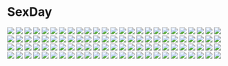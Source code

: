 # SexDay
![](https://konachan.com/image/dd40762a9ff4889212f69766eca97702/Konachan.com%20-%2052670%20blue_eyes%20dress%20headphones%20long_hair%20megurine_luka%20pink_hair%20vocaloid.jpg)
![](https://konachan.com/image/3e80f101160e128a62a7ac9291f1d848/Konachan.com%20-%20304488%20all_male%20azumane_asahi%20flowers%20haikyuu%21%21%20kageyama_tobio%20kozume_kenma%20kuroo_tetsuro%20male%20nishinoya_yuu%20oikawa_tooru%20tsukishima_kei%20zzyzzyy.jpg)
![](https://konachan.com/image/60ea015ee4e718dad0ec727c8c4ce8e6/Konachan.com%20-%2050808%20alicia_melchiott%20isara_gunther%20valkyria_chronicles%20watanabe_atsuko.jpg)
![](https://konachan.com/image/f091fc67cc2bb440b4aa698d9498accd/Konachan.com%20-%20166261%20animal_ears%20hat%20hide448%20inubashiri_momiji%20japanese_clothes%20red_eyes%20ribbons%20short_hair%20socks%20sword%20tail%20touhou%20weapon%20white_hair%20wolfgirl.jpg)
![](https://konachan.com/image/f4e71a50bbd5dfff3546894fc0704113/Konachan.com%20-%20232372%20animal_ears%20anthropomorphism%20ass%20bow%20breast_hold%20breasts%20bunny_ears%20bunnygirl%20cleavage%20long_hair%20pantyhose%20tail%20watermark%20xin_%28moehime%29%20zoom_layer.jpg)
![](https://konachan.com/jpeg/5566a38a3e631b3ab999520df31c1d9f/Konachan.com%20-%20306701%20blush%20bow%20breasts%20brown_hair%20gray_eyes%20hat%20long_hair%20miyanome%20navel%20original%20panties%20topless%20underwear.jpg)
![](https://konachan.com/image/a8438e05812c417a23c1069fbdf75f8c/Konachan.com%20-%2089944%20hatsune_miku%20sakisato_kiriko%20vocaloid.jpg)
![](https://konachan.com/image/75e87e9e205ed4c4e1eded07a5900ebc/Konachan.com%20-%20253126%20animal%20bird%20blonde_hair%20boots%20cage%20chain%20couch%20ji_dao_ji%20magic%20original%20pink_eyes%20pointed_ears%20short_hair%20thighhighs%20wand.jpg)
![](https://konachan.com/image/8d6fc118eff5431aadb4838c045ad859/Konachan.com%20-%20205758%20dille_blood%20dlsite.com%20original%20refeia.jpg)
![](https://konachan.com/image/8d6ae8002e5edf6ede147b12154564cd/Konachan.com%20-%2027502%20higurashi_no_naku_koro_ni%20houjou_satoko.jpg)
![](https://konachan.com/image/542fad7d8548d799a0fd6d3083efe6d7/Konachan.com%20-%2080952%20cheria_barnes%20sophie_%28tales_of_graces%29%20tales_of_graces.jpg)
![](https://konachan.com/jpeg/e520a259906587266c8ed143dd0e7a92/Konachan.com%20-%20164324%20hatsune_miku%20piyo_%28hyoodoru%29%20vocaloid.jpg)
![](https://konachan.com/jpeg/a0847204c524df06667e12662551c2a0/Konachan.com%20-%20101152%20akemi_homura%20amane0213%20charlotte_%28mahou_shoujo_madoka_magica%29%20kaname_madoka%20mahou_shoujo_madoka_magica%20miki_sayaka%20sakura_kyouko%20tomoe_mami.jpg)
![](https://konachan.com/image/5952ea3295f73537ad1fd342db6752e3/Konachan.com%20-%208027%20bunnygirl%20kei_%28artist%29%20reisen_udongein_inaba%20touhou.jpg)
![](https://konachan.com/jpeg/7c0e697e294ac7bb76398bf0e5ee3e9f/Konachan.com%20-%20233717%20bath%20bathtub%20blush%20breasts%20brown_hair%20game_cg%20kiss%20long_hair%20male%20moonstone%20navel%20nipples%20nude%20purple_eyes%20short_hair%20water%20wet%20yamakaze_ran.jpg)
![](https://konachan.com/image/305f775d5bcd91744affed0334fae2c1/Konachan.com%20-%20110467%20blonde_hair%20blue_eyes%20breasts%20bridget_satellizer%20cleavage%20freezing%20glasses%20long_hair%20nude.jpg)
![](https://konachan.com/image/c5ff38d5f5e651105712be6612b75cc2/Konachan.com%20-%20263900%20aqua_eyes%20aqua_hair%20bow%20cirno%20dress%20fairy%20flowers%20loli%20short_hair%20signed%20summer_dress%20touhou%20toutenkou%20wings.jpg)
![](https://konachan.com/jpeg/6b51a6b7b64f75f89677fceaf8cedd33/Konachan.com%20-%20187444%20amaya_haruko%20maken-ki%21%20takeda_hiromitsu%20third-party_edit%20white.jpg)
![](https://konachan.com/jpeg/b3df986b5fa9547c93df13efbdff18d0/Konachan.com%20-%20237609%20barefoot%20black_hair%20blush%20bra%20breasts%20censored%20long_hair%20nipples%20open_shirt%20pubic_hair%20purple_eyes%20pussy%20pussy_juice%20skirt%20skirt_lift%20underwear%20wet.jpg)
![](https://konachan.com/image/6be23557ab918e708079cf8350353f6a/Konachan.com%20-%2063607%20favorite%20game_cg%20hoshizora_no_memoria%20tagme.jpg)
![](https://konachan.com/jpeg/a9088cc0622f923aedad3e0539cc2c0f/Konachan.com%20-%20200322%20apron%20food%20fruit%20original%20sorano_%2812gou%29%20thighhighs.jpg)
![](https://konachan.com/image/872814d60b72f08b9bcb62b16432f177/Konachan.com%20-%2020929%20animal_ears%20excel_saga%20glasses%20rikdo_koshi%20ropponmatsu2%20sumiyoshi_daimaru.jpg)
![](https://konachan.com/jpeg/042366e2cabf864b23c84287d146a868/Konachan.com%20-%20219317%20anus%20bed%20blue_eyes%20blush%20breasts%20headband%20kneehighs%20long_hair%20nipples%20panties%20panty_pull%20pussy%20ribbons%20scan%20shirt%20shirt_lift%20uncensored%20underwear.jpg)
![](https://konachan.com/image/671e4bc9681345d43a74f99b3f4633a0/Konachan.com%20-%2038572%20da_capo%20tagme%20yoshino_sakura.jpg)
![](https://konachan.com/image/5acb6f0ba3d0b321d91a41d8672db339/Konachan.com%20-%20287463%20all_male%20chiridjiri%20fate_grand_order%20fate_%28series%29%20long_hair%20male%20merlin_%28fate_grand_order%29%20purple_eyes%20scarf%20white_hair.jpg)
![](https://konachan.com/image/3af7d42bc1a6aeff09e8db51a328ed2e/Konachan.com%20-%20265342%20aqua_eyes%20brown_hair%20haneru%20lighthouse%20long_hair%20original%20petals%20school_uniform%20skirt%20water.jpg)
![](https://konachan.com/image/645a816db2c692223485b5b479afcda8/Konachan.com%20-%20279541%202girls%20barefoot%20beach%20dark%20dress%20haiyi%20hat%20jeanex%20lighthouse%20long_hair%20night%20sky%20stars%20tree%20twintails%20vocaloid%20water%20white_hair%20wristwear%20xingchen.jpg)
![](https://konachan.com/jpeg/055f73787934a421691ecd7686cc2c15/Konachan.com%20-%20171984%20bed%20blue_eyes%20blush%20breasts%20brown_hair%20condom%20heirouis%20logo%20microsoft%20navel%20nipples%20open_shirt%20os-tan%20panties%20ponytail%20thighhighs%20underwear.jpg)
![](https://konachan.com/image/6c8dcbffe34b5efad9a9b276fe1bf54e/Konachan.com%20-%20301995%20aliasing%20animal_ears%20blue_eyes%20foxgirl%20hoodie%20mayogii%20original%20short_hair%20tail%20white_hair.jpg)
![](https://konachan.com/jpeg/d94f1872646440c86db3375d1a448ded/Konachan.com%20-%20130264%20bow%20buriki%20denpa_onna_to_seishun_otoko%20food%20japanese_clothes%20maekawa%20mifune_ryuuko%20niwa_makoto%20touwa_erio%20white%20yukata.jpg)
![](https://konachan.com/jpeg/8971712542c88c1f8e21881b606d6235/Konachan.com%20-%20201318%20blue_eyes%20blush%20breasts%20brown_hair%20cleavage%20fire%20green_eyes%20kazenokaze%20long_hair%20navel%20original%20panties%20ponytail%20short_hair%20underwear%20undressing.jpg)
![](https://konachan.com/image/dfa2b44b34a02538f6dc2cbf1c3545c3/Konachan.com%20-%2091948%20black_hair%20bow%20brown_eyes%20dress%20fairy%20long_hair%20side_b%20stars%20star_sapphire%20touhou%20wings.jpg)
![](https://konachan.com/jpeg/1b138b9886eda7a8f9a45af5b9714b95/Konachan.com%20-%2031220%20censored%20game_cg%20lyrical_lyric%20marmalade%20mikeou%20penis.jpg)
![](https://konachan.com/jpeg/1afcfe6e31c07c0637678e664388b936/Konachan.com%20-%20195521%20bikini%20bow%20breasts%20brown_hair%20cleavage%20game_cg%20moonstone%20orikuchi_miu%20swimsuit%20tree%20twintails%20water%20yamakaze_ran%20yellow_eyes.jpg)
![](https://konachan.com/image/5f9b06ebb37009ee02a0050764e22a60/Konachan.com%20-%20269462%20ass%20blue_hair%20blush%20breasts%20brown_eyes%20chinese_clothes%20chinese_dress%20cleavage%20original%20ribbons%20short_hair%20sousouman%20thighhighs%20wet%20white.jpg)
![](https://konachan.com/image/9521f8e4430b0ffa9664bf047a333c20/Konachan.com%20-%20156468%20building%20cape%20city%20et.m%20original%20pixiv_fantasia%20scenic.jpg)
![](https://konachan.com/jpeg/b8ccc82767b8fdb5cae16d04b7f648df/Konachan.com%20-%20217696%202girls%20akeiro_kaikitan%20animal_ears%20blonde_hair%20blue_eyes%20foxgirl%20game_cg%20game_console%20katsuragi_youko%20loli%20night%20orange_eyes%20pajamas%20silkys_plus%20tail.jpg)
![](https://konachan.com/image/9eacb8573bc0c1fa41b4ba39ed9d6939/Konachan.com%20-%2046352%20blonde_hair%20blue%20crown%20elbow_gloves%20flat_chest%20garter%20gloves%20logo%20loli%20ozawa_akifumi%20red_eyes%20shinzenin_marie%20short_hair%20unisonshift%20unity_marriage.jpg)
![](https://konachan.com/jpeg/33f19b0fd69cb87edb45b14e1f5534dd/Konachan.com%20-%20192639%20blush%20book%20breasts%20cleavage%20hat%20long_hair%20miiiiiiii%20panties%20patchouli_knowledge%20purple_hair%20scarf%20thighhighs%20touhou%20underwear.jpg)
![](https://konachan.com/jpeg/fd2ffc21046b096c2b21bab8baaefcf8/Konachan.com%20-%20207634%20black_hair%20cameltoe%20game_cg%20green_eyes%20hisama_kumako%20kurosu_seseri%20long_hair%20pajamas%20panties%20third-party_edit%20twintails%20underwear%20white.jpg)
![](https://konachan.com/image/a9f5b56f12dc0939a5db15deee71a709/Konachan.com%20-%2098880%20blonde_hair%20flandre_scarlet%20hat%20sword%20touhou%20vampire%20weapon%20yellow_eyes.jpg)
![](https://konachan.com/jpeg/e11b346f0ec9acd24ac27d1f7ad4f473/Konachan.com%20-%20207272%20anthropomorphism%20breast_hold%20breasts%20brown_hair%20cleavage%20kaga_%28kancolle%29%20nian%20no_bra%20open_shirt%20ponytail%20thighhighs%20white%20yellow_eyes%20zettai_ryouiki.jpg)
![](https://konachan.com/jpeg/7876524f1742edcc0a93dff5484b06b9/Konachan.com%20-%20198733%20bed%20blonde_hair%20blue_eyes%20blush%20fast-runner-2024%20kousaka_kirino%20long_hair%20no_bra%20open_shirt%20panties%20thighhighs%20underwear.jpg)
![](https://konachan.com/jpeg/0eb5c9d372bd807a2a36e5e3b9d429d5/Konachan.com%20-%20137209%20blue_eyes%20blush%20censored%20game_cg%20gray_hair%20misora%20navel%20nopan%20penis%20ponytail%20pussy%20school_uniform%20sex%20short_hair%20spread_legs%20techgirl%20yuuki_makoto.jpg)
![](https://konachan.com/image/2113ae1db3d7bb8614c1dea0de2eef19/Konachan.com%20-%2038012%20marta_lualdi%20tales_of_symphonia.jpg)
![](https://konachan.com/jpeg/20618c02be039e13f3270e78bf4bd5f1/Konachan.com%20-%20172779%202girls%20blonde_hair%20brown_hair%20dress%20elbow_gloves%20game_cg%20gloves%20headphones%20hibiki_otoha%20ichimine_touka%20mutou_kurihito%20ponytail%20purple_eyes%20red_eyes.jpg)
![](https://konachan.com/image/9f8b133e15a0e9de6ba5e5b572bb070a/Konachan.com%20-%2011474%20bard%20blacksmith%20grand_youkan%20knight_%28ragnarok_online%29%20monk%20pointed_ears%20priest_%28ragnarok_online%29%20ragnarok_online%20sage_%28ragnarok_online%29.jpg)
![](https://konachan.com/jpeg/3fdccf9a7bbb47f8e4c5f5111e47ed0e/Konachan.com%20-%20242082%20annin_doufu%20aqua_eyes%20brown_eyes%20brown_hair%20dress%20flowers%20gloves%20houjou_karen%20idolmaster%20long_hair%20microphone%20petals%20ribbons%20shibuya_rin.jpg)
![](https://konachan.com/jpeg/dfd7b90586903d3e4d9951f47783630f/Konachan.com%20-%2082071%20animal%20bird%20carnelian%20japanese_clothes%20long_hair%20miko%20zoom_layer.jpg)
![](https://konachan.com/image/18589ae624f15fef4068ad5fe985928a/Konachan.com%20-%20162159%20dangan_neko%20reiuji_utsuho%20touhou%20underboob.jpg)
![](https://konachan.com/image/d60425c0a33b391364bc3ba926f9760c/Konachan.com%20-%20299794%20blue_eyes%20boots%20brown_hair%20clouds%20earmuffs%20gloves%20goggles%20hmniao%20original%20rainbow%20short_hair%20sky.jpg)
![](https://konachan.com/image/02d7358238d30f48738d6643f339edcd/Konachan.com%20-%2082370%20animal_ears%20blonde_hair%20catgirl%20chen%20dress%20foxgirl%20hat%20multiple_tails%20qontamblue%20tail%20touhou%20yakumo_ran%20yakumo_yukari.jpg)
![](https://konachan.com/image/06ee5dbf432624f722347b43ff931e55/Konachan.com%20-%2045078%20aquaplus%20bikini%20kawata_hisashi%20kusugawa_sasara%20leaf%20sky%20swimsuit%20to_heart%20to_heart_2.jpg)
![](https://konachan.com/image/04a5e226b92e259013f3e761f1291e89/Konachan.com%20-%2026975%20nishimata_aoi.jpg)
![](https://konachan.com/image/66d63527560c5b0295664a03fb1d79da/Konachan.com%20-%2046559%20ikkitousen%20ikkitousen%7Egreat_guardians%7E%20panties%20ryofu_housen%20school_uniform%20sonsaku_hakufu%20underwear.jpg)
![](https://konachan.com/image/f8b8168370f370f14706c8778bca426d/Konachan.com%20-%20183197%20blue_eyes%20brown_hair%20dress%20flowers%20horns%20long_hair%20matsuki_%28mikipingpong%29%20necklace%20original%20pointed_ears%20wings.jpg)
![](https://konachan.com/jpeg/0a8cc5277cb03578aa2c41f9f0492d57/Konachan.com%20-%20242737%20building%20city%20clouds%20grass%20landscape%20monorisu%20nobody%20original%20scenic%20sky%20water.jpg)
![](https://konachan.com/jpeg/a9babe46321327303356625771189d06/Konachan.com%20-%2078452%20black_hair%20bow%20brown_hair%20guitar%20hirasawa_yui%20instrument%20japanese_clothes%20k-on%21%20nakano_azusa%20ponytail%20vector.jpg)
![](https://konachan.com/image/0842ee1890c23a80795a233d58534590/Konachan.com%20-%20199238%20aircraft%20anthropomorphism%20ass%20brown_eyes%20brown_hair%20hat%20kantai_collection%20panties%20skirt%20striped_panties%20takahan%20thighhighs%20underwear.jpg)
![](https://konachan.com/image/f761e0d022dc309f12201f3bb8645985/Konachan.com%20-%2038255%20pointed_ears%20sage%20tagme%20tick_tack.jpg)
![](https://konachan.com/jpeg/b4deb8f6325c6d86adbe9b9208b3158d/Konachan.com%20-%20288440%20all_male%20black_hair%20blush%20drink%20green_eyes%20hyouka%20male%20mery_%28apfl0515%29%20oreki_houtarou%20school_uniform%20short_hair%20signed%20wristwear.jpg)
![](https://konachan.com/jpeg/d6a45f446d8611ee3b78e024f2e79be4/Konachan.com%20-%20103826%20claude_baton%20dress%20fue%20game_cg%20landscape%20rococoworks%20scenic%20terese_konrad%20vanitas_no_hitsuji.jpg)
![](https://konachan.com/jpeg/5012a36a6d3e075486f8072a36987aea/Konachan.com%20-%20303883%20aqua_eyes%20blue_hair%20braids%20choker%20flowers%20original%20ribbons%20short_hair%20sumisaki_yuzuna%20white.jpg)
![](https://konachan.com/image/344002bbc0dd7eab23e86d5389a701b6/Konachan.com%20-%2047614%20animal_ears%20blush%20catgirl%20chen%20etogami_kazuya%20fang%20hat%20komeiji_satori%20orange_hair%20pink_eyes%20pink_hair%20purple_hair%20ribbons%20touhou%20valentine.jpg)
![](https://konachan.com/image/1ec5d7eeaca3d6b97c304c790f43310b/Konachan.com%20-%20137977%20artoria_pendragon_%28all%29%20fate_%28series%29%20fate_stay_night%20miwa_shirow%20saber%20signed%20sword%20watermark%20weapon.jpg)
![](https://konachan.com/image/d9f183f0b27b72a824b956fefb5887e6/Konachan.com%20-%20264001%20ek_masato%20idolmaster%20idolmaster_cinderella_girls%20shimamura_uzuki.jpg)
![](https://konachan.com/image/f403e0df8719927f88a93cb03426e34e/Konachan.com%20-%20186053%20kirishima_touka%20red_eyes%20short_hair%20tokyo_ghoul%20vibiss%20white_hair%20wings.jpg)
![](https://konachan.com/image/206bf67aa82b85acae9862e5fa9c42a7/Konachan.com%20-%2024876%20all_male%20male%20naruto%20uchiha_itachi.jpg)
![](https://konachan.com/image/4a1341db81e25d30c78d15a6e37535b7/Konachan.com%20-%206213%20witchblade.jpg)
![](https://konachan.com/jpeg/837f6623b9c2f588205edb61458f458b/Konachan.com%20-%20287521%20aqua_eyes%20beach%20bikini%20blonde_hair%20blush%20bow%20breasts%20cleavage%20garter%20long_hair%20original%20sorai_shinya%20swimsuit%20twintails%20waifu2x%20water.jpg)
![](https://konachan.com/image/f307e2a48275d206791c2a41572b1e03/Konachan.com%20-%20118547%20halloween%20original%20pumpkin%20purple_eyes%20purple_hair%20witch.jpg)
![](https://konachan.com/jpeg/0f5b9470ad27f275ed147e97a9f6e0a1/Konachan.com%20-%20188094%20aira_mamiya%20clouds%20instrument%20nobody%20original%20piano%20scenic%20sky%20water.jpg)
![](https://konachan.com/jpeg/e4059b5801f9e664a8906eaa3241e454/Konachan.com%20-%20212006%20cosplay%20gloves%20gray_hair%20gtunver%20hat%20idolmaster%20kantai_collection%20kanzaki_ranko%20kneehighs%20signed%20skirt%20twintails%20umbrella%20uniform%20watermark.jpg)
![](https://konachan.com/jpeg/d75a36aef1541eb756387413c34aae81/Konachan.com%20-%20233138%20black_hair%20blue_eyes%20blush%20bow%20braids%20flowers%20hat%20logo%20loli%20long_hair%20necklace%20ponytail%20red_eyes%20ribbons%20scarf%20skirt%20watermark%20white_hair%20winter.jpg)
![](https://konachan.com/jpeg/e71fcf4ade1d7d9a207de77bf10bc6a8/Konachan.com%20-%2080315%20gradient%20katana%20sakamoto_mio%20signed%20strike_witches%20sword%20vector%20weapon.jpg)
![](https://konachan.com/image/297b80982b62c7162d685125b71cdf12/Konachan.com%20-%2097348%20blonde_hair%20donne_anonime%20gun%20hat%20nitroplus%20ni%CE%B8%20red_eyes%20weapon%20zoku_satsuriku_no_jango.jpg)
![](https://konachan.com/image/67e034e72d852cc12272967a6074658f/Konachan.com%20-%2023913%20book%20hat%20long_hair%20patchouli_knowledge%20purple_eyes%20purple_hair%20ribbons%20touhou.jpg)
![](https://konachan.com/image/c590b26f12d28dfb3256c1d5e8404c4d/Konachan.com%20-%2056155%20dress%20headband%20komeiji_satori%20magic%20pink_hair%20purple_eyes%20shake%20short_hair%20touhou.jpg)
![](https://konachan.com/image/c6358196c0ee317be14981573fc050d3/Konachan.com%20-%2076066%20black_hair%20camera%20crying%20glasses%20original%20tamayo.jpg)
![](https://konachan.com/image/28688f5470b4c9f0f6cae49d91934a90/Konachan.com%20-%20104538%20brown_hair%20bunnygirl%20catgirl%20chen%20cirno%20doll%20fairy%20fireworks%20foxgirl%20group%20hat%20inaba_tewi%20ks%20maid%20male%20miko%20mousegirl%20myon%20nazrin%20touhou%20vampire%20witch.jpg)
![](https://konachan.com/image/15694cbd45c5d72eac281d8ec2d1ac81/Konachan.com%20-%20175670%20barefoot%20sakuya_tsuitachi%20sukumizu_tabe_houdai%20swimsuit%20wet.jpg)
![](https://konachan.com/image/00413449334e6959aeab9e605c148787/Konachan.com%20-%20204348%20animal_ears%20barefoot%20bed%20bow%20breasts%20brown_hair%20catgirl%20cleavage%20collar%20feathers%20kimura_shuuichi%20long_hair%20original%20shirt%20tail%20watermark%20yellow_eyes.jpg)
![](https://konachan.com/jpeg/25dc7e5120c3e86a7e8d60f0bbf96e7c/Konachan.com%20-%20143164%20armored_core%20m-ya%20mecha%20strike_witches%20weapon.jpg)
![](https://konachan.com/image/3703192b8f850564f005c7de06923dd8/Konachan.com%20-%2065643%20christmas%20fairy%20luna_child%20star_sapphire%20sunny_milk%20touhou.jpg)
![](https://konachan.com/image/7c9f2e97341a40b738f337aa76c79998/Konachan.com%20-%20137687%20angel_wish%20blue_eyes%20brown_hair%20chibi%20favorite%20game_cg%20glasses%20kurihira_rikka%20tagme%20thighhighs%20twintails.jpg)
![](https://konachan.com/jpeg/6e8deefcd341ee2bfcc7ce789b006c1b/Konachan.com%20-%2060940%20blue_eyes%20blue_hair%20garter_belt%20genderswap%20headdress%20kampfer%20senou_natsuru%20skirt%20stockings%20thighhighs%20vector%20wristwear%20zoom_layer.jpg)
![](https://konachan.com/jpeg/0c54fdf7b866f7b8c35b0177f5c0d817/Konachan.com%20-%20185812%20blush%20breasts%20game_cg%20long_hair%20nipples%20open_shirt%20panties%20panty_pull%20purple_eyes%20pussy%20pussy_juice%20skirt%20tears%20thighhighs%20uncensored%20underwear.jpg)
![](https://konachan.com/jpeg/cfcbab74bf79b371ecd651fb887cb271/Konachan.com%20-%20167582%20boat%20clouds%20goggles%20original%20planet%20rai32019%20scenic%20tree.jpg)
![](https://konachan.com/jpeg/946f1da4a7fd82bf0bb3c0aca57efa46/Konachan.com%20-%20244517%20blush%20book%20bra%20breast_grab%20breasts%20brown_hair%20game_cg%20male%20naruse_nono%20navel%20nipples%20panties%20pink_eyes%20ponytail%20shirt_lift%20short_hair%20skirt%20underwear.jpg)
![](https://konachan.com/jpeg/3bc02e731c712990b3b8103368150016/Konachan.com%20-%20208895%20censored%20cum%20effordom_soft%20game_cg%20jyukishi_cutie_bullet%20nipples%20sara_tefal%20sex%20yuuki_hagure.jpg)
![](https://konachan.com/image/e93f480ca42a302dbbd46301bdccc22a/Konachan.com%20-%20114306%20bikini%20blue_eyes%20original%20pink_hair%20purple_eyes%20swimsuit%20taka_tony%20white.jpg)
![](https://konachan.com/image/24d83300e0c706be01db5ea7afc461e6/Konachan.com%20-%2067197%20beatrice%20eva-beatrice%20frederica_bernkastel%20gahaku%20lambdadelta%20umineko_no_naku_koro_ni%20ushiromiya_ange%20ushiromiya_maria%20virgilia.jpg)
![](https://konachan.com/image/3d6fa88931b51ad4f6cf957c08334903/Konachan.com%20-%2022299%20neko-arc%20shingetsutan_tsukihime%20takeuchi_takashi.jpg)
![](https://konachan.com/image/4232f8db92dc504cea38b853c50816bf/Konachan.com%20-%2040418%20fujiwara_warawara%20haruka_ni_aogi_uruwashi_no%20kazamatsuri_miyabi%20nire_sumika%20no_bra%20open_shirt.jpg)
![](https://konachan.com/image/42550ace6ee81a28b6f1f5eecaf9dd24/Konachan.com%20-%2062918%20code_geass%20food%20kallen_stadtfeld.jpg)
![](https://konachan.com/image/b9de41a3dc33cae106703a4b5186b085/Konachan.com%20-%2068995%20aruya%20black_eyes%20dress%20green_hair%20headphones%20instrument%20ipod%20long_hair%20pink_eyes%20pink_hair%20ponytail%20red_eyes%20thighhighs%20twintails%20white_hair.jpg)
![](https://konachan.com/image/55ac457b99a7d16c1e51acddd70304c4/Konachan.com%20-%2077371%20flandre_scarlet%20mito_%28calcomer%29%20touhou%20vampire.png)
![](https://konachan.com/image/6ec296f97b2a2addb569387b11ea3fe8/Konachan.com%20-%20300936%202girls%20black_hair%20fujiwara_no_mokou%20gray_hair%20houraisan_kaguya%20long_hair%20toriki%20touhou.jpg)
![](https://konachan.com/jpeg/4559aced760461bbf52ddef1b33e3491/Konachan.com%20-%20111723%20blonde_hair%20cetera%20kirisame_marisa%20night%20stars%20touhou%20witch.jpg)
![](https://konachan.com/image/aa781d3acbcf75c27764f4b50fb6ea2c/Konachan.com%20-%20139810%20bikini%20black_hair%20breasts%20calendar%20calendar_girl%20cleavage%20flowers%20kurosawa_shizuki%20long_hair%20nanao_naru%20rose%20swimsuit.jpg)
